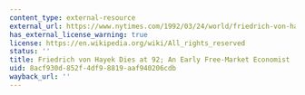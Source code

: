 ```yaml
---
content_type: external-resource
external_url: https://www.nytimes.com/1992/03/24/world/friedrich-von-hayek-dies-at-92-an-early-free-market-economist.html
has_external_license_warning: true
license: https://en.wikipedia.org/wiki/All_rights_reserved
status: ''
title: Friedrich von Hayek Dies at 92; An Early Free-Market Economist
uid: 8acf930d-852f-4df9-8819-aaf940206cdb
wayback_url: ''
---
```

